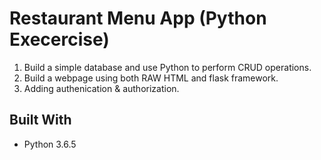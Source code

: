 # Restaurant Menu App (Python Execercise)

1. Build a simple database and use Python to perform CRUD operations.
2. Build a webpage using both RAW HTML and flask framework.
3. Adding authenication & authorization.

## Built With

* Python 3.6.5

